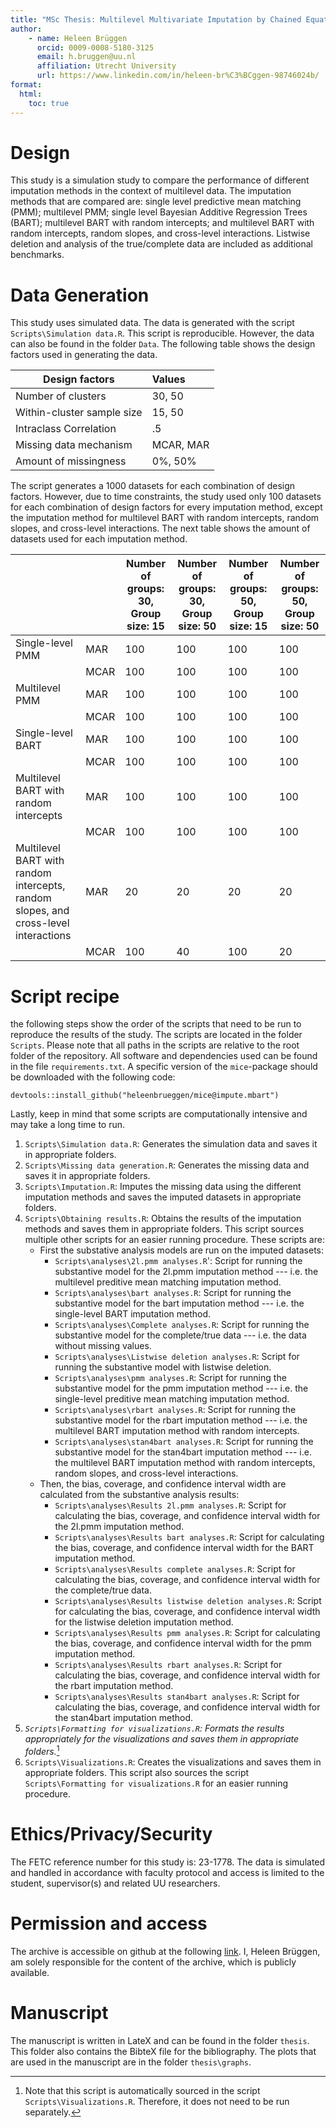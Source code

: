 ```yaml
---
title: "MSc Thesis: Multilevel Multivariate Imputation by Chained Equations through Bayesian Additive Regression Trees"
author: 
    - name: Heleen Brüggen
      orcid: 0009-0008-5180-3125
      email: h.bruggen@uu.nl
      affiliation: Utrecht University
      url: https://www.linkedin.com/in/heleen-br%C3%BCggen-98746024b/
format:
  html:
    toc: true
---
```

 
# Design
This study is a simulation study to compare the performance of different imputation methods in the context of multilevel data. The imputation methods that are compared are: single level predictive mean matching (PMM); multilevel PMM; single level Bayesian Additive Regression Trees (BART); multilevel BART with random intercepts; and multilevel BART with random intercepts, random slopes, and cross-level interactions. Listwise deletion and analysis of the true/complete data are included as additional benchmarks.

# Data Generation
This study uses simulated data. The data is generated with the script `Scripts\Simulation data.R`. This script is reproducible. However, the data can also be found in the folder `Data`. The following table shows the design factors used in generating the data. 

| Design factors             | Values    | 
|----------------------------|:----------|
| Number of clusters         | 30, 50    | 
| Within-cluster sample size | 15, 50    | 
| Intraclass Correlation     | .5        |
| Missing data mechanism     | MCAR, MAR |
| Amount of missingness      | 0%, 50%   |

The script generates a 1000 datasets for each combination of design factors. However, due to time constraints, the study used only 100 datasets for each combination of design factors for every imputation method, except the imputation method for multilevel BART with random intercepts, random slopes, and cross-level interactions. The next table shows the amount of datasets used for each imputation method. 

|                                                                                     |      | Number of groups: 30, Group size: 15 | Number of groups: 30, Group size: 50 | Number of groups: 50, Group size: 15 | Number of groups: 50, Group size: 50 |
|-------------------------------------------------------------------------------------|------|--------------------------------------|--------------------------------------|--------------------------------------|--------------------------------------|
| Single-level PMM                                                                    | MAR  | 100                                  | 100                                  | 100                                  | 100                                  |
|                                                                                     | MCAR | 100                                  | 100                                  | 100                                  | 100                                  |
| Multilevel PMM                                                                      | MAR  | 100                                  | 100                                  | 100                                  | 100                                  |
|                                                                                     | MCAR | 100                                  | 100                                  | 100                                  | 100                                  |
| Single-level BART                                                                   | MAR  | 100                                  | 100                                  | 100                                  | 100                                  |
|                                                                                     | MCAR | 100                                  | 100                                  | 100                                  | 100                                  |
| Multilevel BART with random intercepts                                              | MAR  | 100                                  | 100                                  | 100                                  | 100                                  |
|                                                                                     | MCAR | 100                                  | 100                                  | 100                                  | 100                                  |
| Multilevel BART with random intercepts, random slopes, and cross-level interactions | MAR  | 20                                   | 20                                   | 20                                   | 20                                   |
|                                                                                     | MCAR | 100                                  | 40                                   | 100                                  | 20                                   |

# Script recipe
the following steps show the order of the scripts that need to be run to reproduce the results of the study. The scripts are located in the folder `Scripts`. Please note that all paths in the scripts are relative to the root folder of the repository. All software and dependencies used can be found in the file `requirements.txt`. A specific version of the `mice`-package should be downloaded with the following code: 
```
devtools::install_github("heleenbrueggen/mice@impute.mbart")
``` 
Lastly, keep in mind that some scripts are computationally intensive and may take a long time to run.

1. `Scripts\Simulation data.R`: Generates the simulation data and saves it in appropriate folders.
2. `Scripts\Missing data generation.R`: Generates the missing data and saves it in appropriate folders.
3. `Scripts\Imputation.R`: Imputes the missing data using the different imputation methods and saves the imputed datasets in appropriate folders.
4. `Scripts\Obtaining results.R`: Obtains the results of the imputation methods and saves them in appropriate folders. This script sources multiple other scripts for an easier running procedure. These scripts are:
    - First the substative analysis models are run on the imputed datasets:
        - `Scripts\analyses\2l.pmm analyses.R`': Script for running the substantive model for the 2l.pmm imputation method --- i.e. the multilevel preditive mean matching imputation method.
        - `Scripts\analyses\bart analyses.R`: Script for running the substantive model for the bart imputation method --- i.e. the single-level BART imputation method.
        - `Scripts\analyses\Complete analyses.R`: Script for running the substantive model for the complete/true data --- i.e. the data without missing values.
        - `Scripts\analyses\Listwise deletion analyses.R`: Script for running the substantive model with listwise deletion.
        - `Scripts\analyses\pmm analyses.R`: Script for running the substantive model for the pmm imputation method --- i.e. the single-level preditive mean matching imputation method.
        - `Scripts\analyses\rbart analyses.R`: Script for running the substantive model for the rbart imputation method --- i.e. the multilevel BART imputation method with random intercepts.
        - `Scripts\analyses\stan4bart analyses.R`: Script for running the substantive model for the stan4bart imputation method --- i.e. the multilevel BART imputation method with random intercepts, random slopes, and cross-level interactions.
    - Then, the bias, coverage, and confidence interval width are calculated from the substantive analysis results:
        - `Scripts\analyses\Results 2l.pmm analyses.R`: Script for calculating the bias, coverage, and confidence interval width for the 2l.pmm imputation method.
        - `Scripts\analyses\Results bart analyses.R`: Script for calculating the bias, coverage, and confidence interval width for the BART imputation method.
        - `Scripts\analyses\Results complete analyses.R`: Script for calculating the bias, coverage, and confidence interval width for the complete/true data.
        - `Scripts\analyses\Results listwise deletion analyses.R`: Script for calculating the bias, coverage, and confidence interval width for the listwise deletion imputation method.
        - `Scripts\analyses\Results pmm analyses.R`: Script for calculating the bias, coverage, and confidence interval width for the pmm imputation method.
        - `Scripts\analyses\Results rbart analyses.R`: Script for calculating the bias, coverage, and confidence interval width for the rbart imputation method.
        - `Scripts\analyses\Results stan4bart analyses.R`: Script for calculating the bias, coverage, and confidence interval width for the stan4bart imputation method.
5. *`Scripts\Formatting for visualizations.R`: Formats the results appropriately for the visualizations and saves them in appropriate folders.*[^1]
6. `Scripts\Visualizations.R`: Creates the visualizations and saves them in appropriate folders. This script also sources the script `Scripts\Formatting for visualizations.R` for an easier running procedure.

[^1]: Note that this script is automatically sourced in the script `Scripts\Visualizations.R`. Therefore, it does not need to be run separately.

# Ethics/Privacy/Security

The FETC reference number for this study is: 23-1778. The data is simulated and handled in accordance with faculty protocol and access is limited to the student, supervisor(s) and related UU researchers.

# Permission and access

The archive is accessible on github at the following [link](https://github.com/heleenbrueggen/masterthesis/). I, Heleen Brüggen, am solely responsible for the content of the archive, which is publicly available.

# Manuscript

The manuscript is written in LateX and can be found in the folder `thesis`. This folder also contains the BibteX file for the bibliography. The plots that are used in the manuscript are in the folder `thesis\graphs`.
